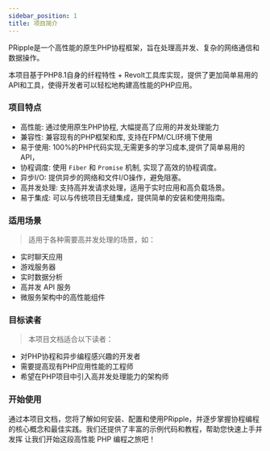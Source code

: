 ```yaml
---
sidebar_position: 1
title: 项目简介
---
```


PRipple是一个高性能的原生PHP协程框架，旨在处理高并发、复杂的网络通信和数据操作。

本项目基于PHP8.1自身的纤程特性 + Revolt工具库实现，提供了更加简单易用的API和工具，使得开发者可以轻松地构建高性能的PHP应用。

### 项目特点

- 高性能: 通过使用原生PHP协程, 大幅提高了应用的并发处理能力
- 兼容性: 兼容现有的PHP框架和库, 支持在FPM/CLI环境下使用
- 易于使用: 100%的PHP代码实现,无需更多的学习成本,提供了简单易用的API，
- 协程调度: 使用 `Fiber` 和 `Promise` 机制, 实现了高效的协程调度。
- 异步I/O: 提供异步的网络和文件I/O操作，避免阻塞。
- 高并发处理: 支持高并发请求处理，适用于实时应用和高负载场景。
- 易于集成: 可以与传统项目无缝集成，提供简单的安装和使用指南。

### 适用场景

> 适用于各种需要高并发处理的场景，如：

- 实时聊天应用
- 游戏服务器
- 实时数据分析
- 高并发 API 服务
- 微服务架构中的高性能组件

### 目标读者

> 本项目文档适合以下读者：

- 对PHP协程和异步编程感兴趣的开发者
- 需要提高现有PHP应用性能的工程师
- 希望在PHP项目中引入高并发处理能力的架构师

### 开始使用

通过本项目文档，您将了解如何安装、配置和使用PRipple，并逐步掌握协程编程的核心概念和最佳实践。我们还提供了丰富的示例代码和教程，帮助您快速上手并发挥
让我们开始这段高性能 PHP 编程之旅吧！
